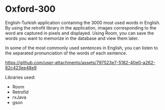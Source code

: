 # Oxford-300

English-Turkish application containing the 3000 most used words in English. By using the retrofit library in the application, images corresponding to the word are captured in pixels and displayed. Using Room, you can save the words you want to memorize in the database and view them later.

In some of the most commonly used sentences in English, you can listen to the separated pronunciation of the words of each sentence.



https://github.com/user-attachments/assets/797523e7-5182-40e0-a262-82c423ee48e9

Libraries used:
+ Room  
+ Retrofid
+ rxJava
+ gson









  
